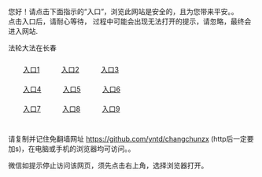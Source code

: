 您好！请点击下面指示的“入口”，浏览此网站是安全的，且为您带来平安。。 <br/>
点击入口后，请耐心等待， 过程中可能会出现无法打开的提示，请忽略，最终会进入网站. </br>

法轮大法在长春<br/>
<div style="padding:10px"><a style="margin:20px" target="_blank" href="https://d3o6ayp4w0is29.cloudfront.net/2Qpsp?agjdohpo" id="ccLink1" rel="nofollow">入口1</a> <a target="_blank" style="margin:20px" href="https://d2uw1dlqm1i56t.cloudfront.net/2Qpsp?ozyxj" id="ccLink2" rel="nofollow">入口2</a> <a style="margin:20px" target="_blank" href="https://dhh4x1cqh2p8i.cloudfront.net/2Qpsp?goljpdtg" id="ccLink3" rel="nofollow">入口3</a></div>

<div style="padding:10px" ><a style="margin:20px" target="_blank" href="https://d3o6ayp4w0is29.cloudfront.net/2Qpsp?agjdohpo" id="ccLink4" rel="nofollow">入口4</a> <a style="margin:20px" href="https://d2uw1dlqm1i56t.cloudfront.net/2Qpsp?ozyxj" target="_blank" id="ccLink5" rel="nofollow">入口5</a> <a style="margin:20px" href="https://dhh4x1cqh2p8i.cloudfront.net/2Qpsp?goljpdtg" target="_blank" id="ccLink6" rel="nofollow">入口6</a></div>

<div style="padding:10px"><a style="margin:20px" target="_blank" href="https://d3o6ayp4w0is29.cloudfront.net/2Qpsp?agjdohpo" id="ccLink7" rel="nofollow">入口7</a> <a style="margin:20px" href="https://d2uw1dlqm1i56t.cloudfront.net/2Qpsp?ozyxj" target="_blank" id="ccLink8" rel="nofollow">入口8</a> <a style="margin:20px" target="_blank" href="https://dhh4x1cqh2p8i.cloudfront.net/2Qpsp?goljpdtg" id="ccLink9" rel="nofollow">入口9</a></div>

<br/>



请复制并记住免翻墙网址 https://github.com/yntd/changchunzx (http后一定要加s)，在电脑或手机的浏览器均可访问。。<br/>

微信如提示停止访问该网页，须先点击右上角，选择浏览器打开。

